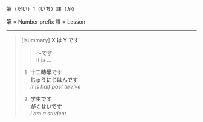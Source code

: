 第（だい）1（いち）課（か） 

第 = Number prefix
課 = Lesson

---
>[!summary] **X は Y です**
> 
> > ～です\
> > It is ...
> 
> 1. **十二時半です**\
> **じゅうにじはんです** \
> _It is half past twelve_
> 
> 2. **学生です**\
> **がくせいです**\
> _I am a student_

